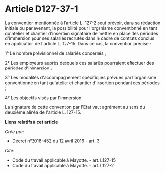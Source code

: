 # Article D127-37-1

La convention mentionnée à l'article L. 127-2 peut prévoir, dans sa rédaction initiale ou par avenant, la possibilité pour
l'organisme conventionné en tant qu'atelier et chantier d'insertion signataire de mettre en place des périodes d'immersion
pour ses salariés recrutés dans le cadre de contrats conclus en application de l'article L. 127-15. Dans ce cas, la
convention précise : 

1° Le nombre prévisionnel de salariés concernés ; 

2° Les employeurs auprès desquels ces salariés pourraient effectuer des périodes d'immersion ; 

3° Les modalités d'accompagnement spécifiques prévues par l'organisme conventionné en tant qu'atelier et chantier d'insertion
pendant ces périodes ; 

4° Les objectifs visés par l'immersion. 

La signature de cette convention par l'Etat vaut agrément au sens du deuxième alinéa de l'article L. 127-15.

**Liens relatifs à cet article**

_Créé par_:

  - Décret n°2016-452 du 12 avril 2016 - art. 3

_Cite_:

  - Code du travail applicable à Mayotte. - art. L127-15
  - Code du travail applicable à Mayotte. - art. L127-2
